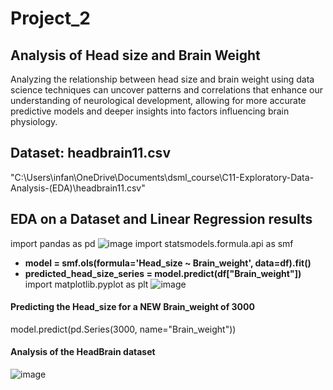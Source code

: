 # Project_2
## Analysis of Head size and Brain Weight
Analyzing the relationship between head size and brain weight using data science techniques can uncover patterns and correlations that enhance our understanding of neurological development, allowing for more accurate predictive models and deeper insights into factors influencing brain physiology.

## Dataset: headbrain11.csv
"C:\Users\infan\OneDrive\Documents\dsml_course\C11-Exploratory-Data-Analysis-(EDA)\headbrain11.csv"
## EDA on a Dataset and Linear Regression results
import pandas as pd
![image](https://github.com/user-attachments/assets/4b32275d-cf4d-4343-937a-636f843a6adc)
import statsmodels.formula.api as smf
- **model = smf.ols(formula='Head_size ~ Brain_weight', data=df).fit()**
- **predicted_head_size_series = model.predict(df["Brain_weight"])**
import matplotlib.pyplot as plt
![image](https://github.com/user-attachments/assets/49b5305d-c595-4039-b749-5a7445adb49f)
#### Predicting the **Head_size** for a NEW **Brain_weight** of 3000
model.predict(pd.Series(3000, name="Brain_weight"))
#### Analysis of the HeadBrain dataset
![image](https://github.com/user-attachments/assets/ef15fa9f-625c-4199-94fa-3a5cbc6a5c20)



